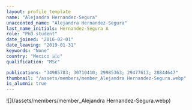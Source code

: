 ```yaml
---
layout: profile_template
name: "Alejandra Hernandez-Segura"
unaccented_name: "Alejandra Hernandez-Segura"
last_name_initials: Hernandez-Segura A
role: "PhD student"
date_joined: "2016-02-01"
date_leaving: "2019-01-31"
keywords: "None"
country: "Mexico 🇲🇽"
qualification: "MSc"

publications: "34985783; 30710410; 29985363; 29477613; 28844647"
thumbnail: "/assets/members/member_Alejandra Hernandez-Segura.webp"
is_alumni: true
---
```


 ![](/assets/members/member_Alejandra Hernandez-Segura.webp)

 